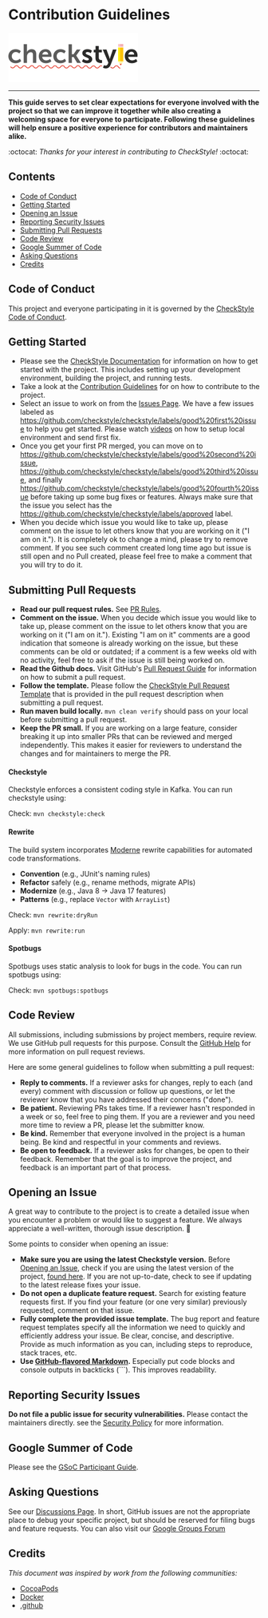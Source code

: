 # Contribution Guidelines

![](https://raw.githubusercontent.com/checkstyle/resources/master/img/checkstyle-logos/checkstyle-logo-260x99.png)

---------------------------------

**This guide serves to set clear expectations for everyone involved with the project so that
we can improve it together while also creating a welcoming space for everyone to participate.
Following these guidelines will help ensure a positive experience for contributors and
maintainers alike.**

:octocat: *Thanks for your interest in contributing to CheckStyle!* :octocat:

## Contents

- [Code of Conduct](#code-of-conduct)
- [Getting Started](#getting-started)
- [Opening an Issue](#opening-an-issue)
- [Reporting Security Issues](#reporting-security-issues)
- [Submitting Pull Requests](#submitting-pull-requests)
- [Code Review](#code-review)
- [Google Summer of Code](#google-summer-of-code)
- [Asking Questions](#asking-questions)
- [Credits](#credits)

## Code of Conduct

This project and everyone participating in it is governed by the
    [CheckStyle Code of Conduct](/.github/CODE_OF_CONDUCT.md).

## Getting Started

- Please see the [CheckStyle Documentation](https://checkstyle.org/beginning_development.html)
  for information on how to get started with the project. This includes setting up your
  development environment, building the project, and running tests.
- Take a look at the [Contribution Guidelines](https://checkstyle.org/contributing.html) for
  on how to contribute to the project.
- Select an issue to work on from the
  [Issues Page](https://github.com/checkstyle/checkstyle/issues). We
  have a few issues labeled as
  https://github.com/checkstyle/checkstyle/labels/good%20first%20issue to
  help you get started. Please watch [videos](https://www.youtube.com/playlist?list=PLHM9s_lN4X0hzOQ0sUmGdroxW0HfREAqj)
  on how to setup local environment and send first fix.
- Once you get your first PR merged, you can move on to
  https://github.com/checkstyle/checkstyle/labels/good%20second%20issue,
  https://github.com/checkstyle/checkstyle/labels/good%20third%20issue,
  and finally https://github.com/checkstyle/checkstyle/labels/good%20fourth%20issue
  before taking up some bug fixes or features. Always make sure that the issue you select
  has the https://github.com/checkstyle/checkstyle/labels/approved label.
- When you decide which issue you would like to take up,
  please comment on the issue to let others know that you are working on it ("I am on it.").
  It is completely ok to change a mind, please try to remove comment.
  If you see such comment created long time ago but issue is still open and no Pull created, please
  feel free to make a comment that you will try to do it.

## Submitting Pull Requests

- **Read our pull request rules.** See [PR Rules](https://github.com/checkstyle/checkstyle/wiki/PR-rules).
- **Comment on the issue.** When you decide which issue you would like to take up,
  please comment on the issue to let others know that you are working on it ("I am on it.").
  Existing "I am on it" comments are a good indication that someone is already working on the
  issue, but these comments can be old or outdated; if a comment is a few weeks old with no
  activity, feel free to ask if the issue is still being worked on.
- **Read the Github docs.** Visit GitHub's [Pull Request Guide](https://help.github.com/en/github/collaborating-with-issues-and-pull-requests/about-pull-requests)
  for information on how to submit a pull request.
- **Follow the template.** Please follow the [CheckStyle Pull Request Template](https://github.com/checkstyle/checkstyle/blob/master/.github/PULL_REQUEST_TEMPLATE.md)
  that is provided in the pull request description when submitting a pull request.
- **Run maven build locally.** `mvn clean verify` should pass on your local before
  submitting a pull request.
- **Keep the PR small.** If you are working on a large feature, consider breaking it up into
  smaller PRs that can be reviewed and merged independently. This makes it easier for
  reviewers to understand the changes and for maintainers to merge the PR.

#### Checkstyle
Checkstyle enforces a consistent coding style in Kafka.
You can run checkstyle using:

Check: `mvn checkstyle:check`

#### Rewrite
The build system incorporates [Moderne](https://moderne.io/) rewrite capabilities
for automated code transformations.

- **Convention** (e.g., JUnit's naming rules)
- **Refactor** safely (e.g., rename methods, migrate APIs)
- **Modernize** (e.g., Java 8 → Java 17 features)
- **Patterns** (e.g., replace `Vector` with `ArrayList`)

Check: `mvn rewrite:dryRun`

Apply: `mvn rewrite:run`

#### Spotbugs
Spotbugs uses static analysis to look for bugs in the code.
You can run spotbugs using:

Check: `mvn spotbugs:spotbugs`

## Code Review

All submissions, including submissions by project members, require review. We use GitHub pull
requests for this purpose. Consult the [GitHub Help](https://help.github.com/en/github/collaborating-with-issues-and-pull-requests/about-pull-request-reviews)
for more information on pull request reviews.

Here are some general guidelines to follow when submitting a pull request:

- **Reply to comments.** If a reviewer asks for changes, reply to each
  (and every) comment with discussion or follow up questions, or let the reviewer know
  that you have addressed their concerns ("done").
- **Be patient.** Reviewing PRs takes time. If a reviewer hasn't responded in a week or so,
  feel free to ping them. If you are a reviewer and you need more time to review a PR, please
  let the submitter know.
- **Be kind.** Remember that everyone involved in the project is a human being. Be kind and
  respectful in your comments and reviews.
- **Be open to feedback.** If a reviewer asks for changes, be open to their feedback. Remember that
  the goal is to improve the project, and feedback is an important part of that process.

## Opening an Issue

A great way to contribute to the project is to create a detailed issue when you encounter
a problem or would like to suggest a feature. We always appreciate a well-written,
thorough issue description. :brain:

Some points to consider when opening an issue:

- **Make sure you are using the latest Checkstyle version.**
  Before [Opening an Issue](https://github.com/checkstyle/checkstyle/issues),
  check if you are using the latest version of the project,
  [found here](https://github.com/checkstyle/checkstyle/releases). If you are not up-to-date,
  check to see if updating to the latest release fixes your issue.
- **Do not open a duplicate feature request.** Search for existing feature requests first. If you
  find your feature (or one very similar) previously requested, comment on that issue.
- **Fully complete the provided issue template.** The bug report and feature request templates
  specify all the information we need to quickly and efficiently address your issue. Be clear,
  concise, and descriptive.
  Provide as much information as you can, including steps to reproduce, stack traces, etc.
- **Use [GitHub-flavored Markdown](https://help.github.com/en/github/writing-on-github/basic-writing-and-formatting-syntax).**
  Especially put code blocks and console outputs in backticks (```). This improves readability.

## Reporting Security Issues

**Do not file a public issue for security vulnerabilities.** Please contact the
maintainers directly.
see the [Security Policy](https://github.com/checkstyle/checkstyle/blob/master/SECURITY.md)
for more information.

## Google Summer of Code

Please see the [GSoC Participant Guide](https://github.com/checkstyle/checkstyle/blob/master/.github/GSOC.md).

## Asking Questions

See our [Discussions Page](https://github.com/checkstyle/checkstyle/discussions). In short, GitHub
issues are not the appropriate place to debug your specific project, but should be reserved
for filing bugs and feature requests. You can also visit our
[Google Groups Forum](https://groups.google.com/g/checkstyle-devel)

## Credits

*This document was inspired by work from the following communities:*

- [CocoaPods](https://github.com/CocoaPods/CocoaPods/blob/master/CONTRIBUTING.md)
- [Docker](https://github.com/moby/moby/blob/master/CONTRIBUTING.md)
- [.github](https://github.com/jessesquires/.github)
